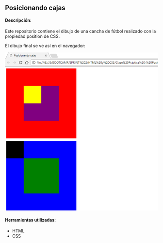 ## Posicionando cajas

#### Descripción:
Este repositorio contiene el dibujo de una cancha de fútbol realizado con la propiedad position de CSS.

El dibujo final se ve así en el navegador:

![Sin titulo](assets/imgs/captura-caja.png)  

#### Herramientas utilizadas:
* HTML
* CSS
